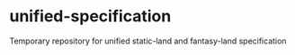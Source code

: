 # unified-specification
Temporary repository for unified static-land and fantasy-land specification

